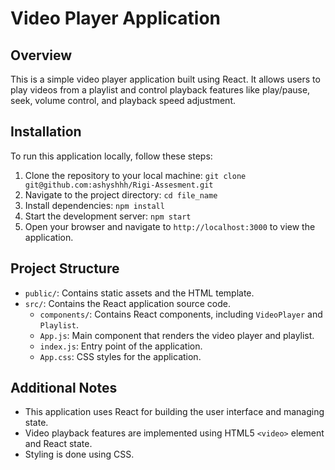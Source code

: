 # Video Player Application

## Overview
This is a simple video player application built using React. It allows users to play videos from a playlist and control playback features like play/pause, seek, volume control, and playback speed adjustment.

## Installation
To run this application locally, follow these steps:
1. Clone the repository to your local machine: `git clone git@github.com:ashyshhh/Rigi-Assesment.git`
2. Navigate to the project directory: `cd file_name`
3. Install dependencies: `npm install`
4. Start the development server: `npm start`
5. Open your browser and navigate to `http://localhost:3000` to view the application.

## Project Structure
- `public/`: Contains static assets and the HTML template.
- `src/`: Contains the React application source code.
  - `components/`: Contains React components, including `VideoPlayer` and `Playlist`.
  - `App.js`: Main component that renders the video player and playlist.
  - `index.js`: Entry point of the application.
  - `App.css`: CSS styles for the application.
  

## Additional Notes
- This application uses React for building the user interface and managing state.
- Video playback features are implemented using HTML5 `<video>` element and React state.
- Styling is done using CSS.
